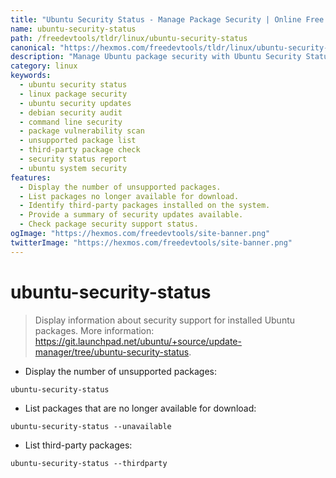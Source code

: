 ```yaml
---
title: "Ubuntu Security Status - Manage Package Security | Online Free DevTools by Hexmos"
name: ubuntu-security-status
path: /freedevtools/tldr/linux/ubuntu-security-status
canonical: "https://hexmos.com/freedevtools/tldr/linux/ubuntu-security-status/"
description: "Manage Ubuntu package security with Ubuntu Security Status. Identify unsupported packages and third-party software on your system. Free online tool, no registration required."
category: linux
keywords:
  - ubuntu security status
  - linux package security
  - ubuntu security updates
  - debian security audit
  - command line security
  - package vulnerability scan
  - unsupported package list
  - third-party package check
  - security status report
  - ubuntu system security
features:
  - Display the number of unsupported packages.
  - List packages no longer available for download.
  - Identify third-party packages installed on the system.
  - Provide a summary of security updates available.
  - Check package security support status.
ogImage: "https://hexmos.com/freedevtools/site-banner.png"
twitterImage: "https://hexmos.com/freedevtools/site-banner.png"
---
```


# ubuntu-security-status

> Display information about security support for installed Ubuntu packages.
> More information: <https://git.launchpad.net/ubuntu/+source/update-manager/tree/ubuntu-security-status>.

- Display the number of unsupported packages:

`ubuntu-security-status`

- List packages that are no longer available for download:

`ubuntu-security-status --unavailable`

- List third-party packages:

`ubuntu-security-status --thirdparty`
